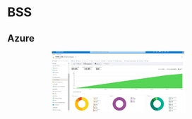# BSS

## Azure

<p align="middle">
    <img src="/Docs/Images/BSS/BSS.png" alt="BSS" width="60%" height="60%">
</p>

